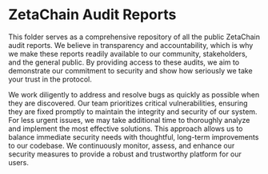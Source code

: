 # ZetaChain Audit Reports 

This folder serves as a comprehensive repository of all the public ZetaChain audit reports. We believe in transparency and accountability, which is why we make these reports readily available to our community, stakeholders, and the general public. By providing access to these audits, we aim to demonstrate our commitment to security and show how seriously we take your trust in the protocol.

We work diligently to address and resolve bugs as quickly as possible when they are discovered. Our team prioritizes critical vulnerabilities, ensuring they are fixed promptly to maintain the integrity and security of our system. For less urgent issues, we may take additional time to thoroughly analyze and implement the most effective solutions. This approach allows us to balance immediate security needs with thoughtful, long-term improvements to our codebase. We continuously monitor, assess, and enhance our security measures to provide a robust and trustworthy platform for our users.

